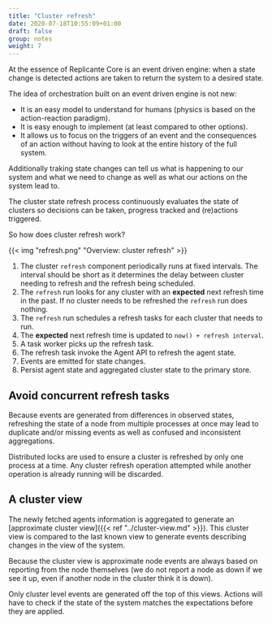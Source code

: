 ```yaml
---
title: "Cluster refresh"
date: 2020-07-18T10:55:09+01:00
draft: false
group: notes
weight: 7
---
```


At the essence of Replicante Core is an event driven engine: when a state change is
detected actions are taken to return the system to a desired state.

The idea of orchestration built on an event driven engine is not new:

* It is an easy model to understand for humans (physics is based on the action-reaction paradigm).
* It is easy enough to implement (at least compared to other options).
* It allows us to focus on the triggers of an event and the consequences of an action without
    having to look at the entire history of the full system.

Additionally traking state changes can tell us what is happening to our system
and what we need to change as well as what our actions on the system lead to.

The cluster state refresh process continuously evaluates the state of clusters
so decisions can be taken, progress tracked and (re)actions triggered.

So how does cluster refresh work?

{{< img "refresh.png" "Overview: cluster refresh" >}}

  1. The cluster `refresh` component periodically runs at fixed intervals.
     The interval should be short as it determines the delay between cluster
     needing to refresh and the refresh being scheduled.
  2. The `refresh` run looks for any cluster with an **expected** next refresh time in the past.
     If no cluster needs to be refreshed the `refresh` run does nothing.
  3. The `refresh` run schedules a refresh tasks for each cluster that needs to run.
  4. The **expected** next refresh time is updated to `now() + refresh interval`.
  5. A task worker picks up the refresh task.
  6. The refresh task invoke the Agent API to refresh the agent state.
  7. Events are emitted for state changes.
  8. Persist agent state and aggregated cluster state to the primary store.

## Avoid concurrent refresh tasks

Because events are generated from differences in observed states, refreshing the state of
a node from multiple processes at once may lead to duplicate and/or missing events as well
as confused and inconsistent aggregations.

Distributed locks are used to ensure a cluster is refreshed by only one process at a time.
Any cluster refresh operation attempted while another operation is already running will be discarded.

## A cluster view

The newly fetched agents information is aggregated to generate an
[approximate cluster view]({{< ref "../cluster-view.md" >}}).
This cluster view is compared to the last known view to generate events describing changes
in the view of the system.

Because the cluster view is approximate node events are always based on reporting from the node themselves
(we do not report a node as down if we see it up, even if another node in the cluster think it is down).

Only cluster level events are generated off the top of this views.
Actions will have to check if the state of the system matches the expectations before they are applied.
